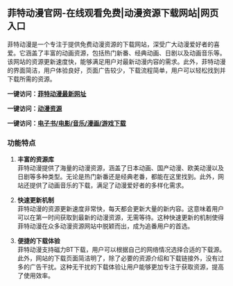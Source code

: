 <h2>菲特动漫官网-在线观看免费|动漫资源下载网站|网页入口</h2>

菲特动漫是一个专注于提供免费动漫资源的下载网站，深受广大动漫爱好者的喜爱。它涵盖了丰富的动画资源，包括热门新番、经典动画、日剧以及动画音乐等。该网站的资源更新速度快，能够满足用户对最新动漫内容的需求。此外，菲特动漫的界面简洁，用户体验良好，页面广告较少，下载流程简单，用户可以轻松找到并下载所需的资源。

<p><strong>一键访问：</strong><a href="https://www.xxsnav.com/sites/3387.html" target="_blank" ><strong>菲特动漫最新网址</strong></a></p>
<p><strong>一键访问：</strong><a href="https://www.xxsnav.com/favorites/dongmanziyuan" target="_blank" ><strong>动漫资源</strong></a></p>
<p><strong>一键访问：</strong><a href="https://wangpanziyuan.pages.dev/" target="_blank" ><strong>电子书/电影/音乐/漫画/游戏下载</strong></a></p>

### 功能特点
1. **丰富的资源库**  
   菲特动漫提供了海量的动漫资源，涵盖了日本动画、国产动漫、欧美动漫以及日剧等多种类型。无论是热门新番还是经典老番，都能在这里找到。此外，网站还提供了动画音乐的下载，满足了动漫爱好者的多样化需求。

2. **快速更新机制**  
   菲特动漫的资源更新速度非常快，每天都会更新大量的新内容。这意味着用户可以在第一时间获取到最新的动漫资源，无需等待。这种快速更新的机制使得菲特动漫在众多动漫资源网站中脱颖而出，成为追番用户的首选。

3. **便捷的下载体验**  
   菲特动漫支持磁力BT下载，用户可以根据自己的网络情况选择合适的下载源。此外，网站的下载页面简洁明了，除了必要的资源介绍和下载链接外，没有过多的广告干扰。这种无干扰的下载体验让用户能够更加专注于获取资源，提高了使用效率。

